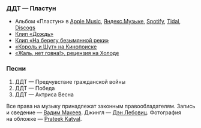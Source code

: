 ### ДДТ — Пластун

- Альбом «Пластун» в
	[Apple Music](https://music.apple.com/album/1035338462),
	[Яндекс.Музыке](https://music.yandex.com/album/168139),
	[Spotify](https://open.spotify.com/album/2snIWYjannmtNFNM0V4dC5),
	[Tidal](https://tidal.com/browse/album/50265215),
	[Discogs](https://www.discogs.com/master/241785)
- [Клип «Дождь»](https://youtu.be/S1NNhkPPNYA)
- [Клип «На берегу безымянной реки»](https://youtu.be/VXFPPUU9AZQ)
- [«Король и Шут» на Кинопоиске](https://www.kinopoisk.ru/series/4647040/)
- [«Жаль, нет говна!», рецензия на Холоде](https://holod.media/2023/03/11/korol-i-shut/)

### Песни

1. ДДТ — Предчувствие гражданской войны
2. ДДТ — Победа
3. ДДТ — Актриса Весна

Все права на музыку принадлежат законным правообладателям.
Запись и сведение — [Вадим Макеев](https://pepelsbey.dev/).
Джингл — [Дэн Лебовиц](https://www.youtube.com/channel/UC38A5qHrlc_Zgua7vL4b96w).
Фотография на обложке — [Prateek Katyal](https://unsplash.com/photos/WULA7LJrj28).
